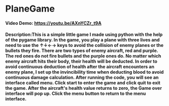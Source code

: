 # PlaneGame
#### Video Demo:  <https://youtu.be/AXnYCZr_t9A>
#### Description:This is a simple little game I made using python with the help of the pygame library. In the game, you play a plane with three lives and need to use the ↑↓←→ keys to avoid the collision of enemy planes or the bullets they fire. There are two types of enemy aircraft, red and purple. The red ones do not fire bullets and the purple ones do. No matter which enemy aircraft hits their body, their health will be deducted. In order to avoid continuous deduction of health after the aircraft encounters an enemy plane, I set up the invincibility time when deducting blood to avoid continuous damage calculation. After running the code, you will see an interface called menu. Click start to enter the game and click quit to exit the game. After the aircraft's health value returns to zero, the Game over interface will pop up. Click the menu button to return to the menu interface.
